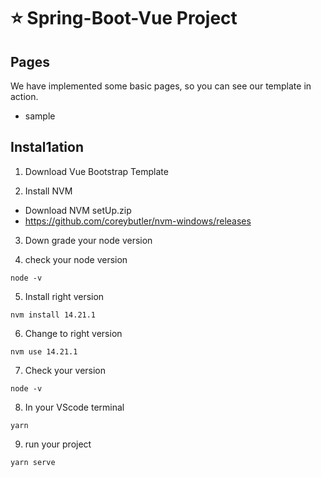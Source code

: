# ⭐️ Spring-Boot-Vue Project

## Pages

We have implemented some basic pages, so you can see our template in action.

- sample

## Instal1ation

1. Download Vue Bootstrap Template

2. Install NVM

- Download NVM setUp.zip
- https://github.com/coreybutler/nvm-windows/releases

3. Down grade your node version

4. check your node version

```shell
node -v
```

5. Install right version

```shell
nvm install 14.21.1
```

6. Change to right version

```shell
nvm use 14.21.1
```

7. Check your version

```shell
node -v
```

8. In your VScode terminal

```shell
yarn
```

9. run your project

```shell
yarn serve
```
